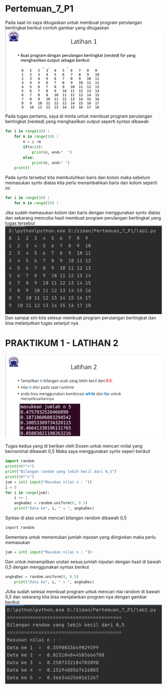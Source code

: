 # Pertemuan_7_P1
Pada saat ini saya ditugaskan untuk membuat program perulangan bertingkat berikut contoh gambar yang ditugaskan <br>
![contoh gambar perulangan yang di kasih oleh dosen](foto/1.png)
<br>
Pada tugas pertama, saya di minta untuk membuat program perulangan bertingkat (nested)
yang menghasilkan output seperti syntax dibawah <br>
```` python
for i in range(10) :
    for m in range(10) :
        n = i +m
        if(n<10):
            print(n, end="  ")
        else:
            print(n, end=" ")
    print()
````
Pada syntx tersebut kita membutuhkan baris dan kolom maka sebelum memasukan syntx diatas kita perlu menambahkan baris dan kolom seperti ini <br>
```` python
for i in range(10) :
    for m in range(10) :
````
Jika sudah memasukan kolom dan baris dengan menggunakan syntx diatas dan sekarang mencoba hasil membuat program perulangan bertingkat yang tugas tersebut <br>
![hasil syntax program perulangan bertingkat](foto/2.png)
Dan sampai sini kita selesai membuat program perulangan bertingkat dan bisa melanjutkan tugas selanjut nya.
<br>
# PRAKTIKUM 1 - LATIHAN 2

![latihan 2](foto/3.png)

Tugas kedua yang di berikan oleh Dosen untuk mencari nnilai yang bernominal dibawah 0,5 Maka saya menggunakan syntx seperi berikut <br>
```` python
import random
print(40*"=")
print("Bilangan random yang lebih kecil dari 0,5")
print(40*"=")
jum = int( input("Masukan nilai n : "))
i = 0
for i in range(jum):
    i += 1
    angkaDec = random.uniform(0, 0.5)
    print("Data ke", i, " = ", angkaDec)
````
Syntax di atas untuk mencari bilangan random dibawah 0,5 <br>
```` python
inport random
````
Sementara untuk menentukan jumlah inputan yang diinginkan maka perlu memasukan
```` python
jum = int( input("Masukan nilai n : "))
````
Dan untuk menampilkan urutan sesua jumlah inputan dengan hasil di bawah 0,5 dengan menggunakan syntax berikut <br>
```` python
angkaDec = random.uniform(0, 0.5)
    print("Data ke", i, " = ", angkaDec)
````
JUka sudah selesai membuat program untuk mencari nlai random di bawah 0,5 dan sekarang kita bisa menjalankan program nya dengan gambar berikut <br>
![hasil menjalankan program nilai random](foto/4.png)

































































